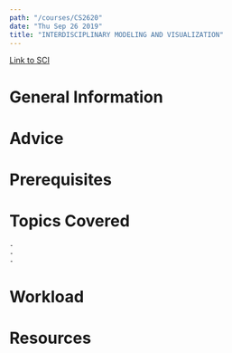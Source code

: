 ```yaml
---
path: "/courses/CS2620"
date: "Thu Sep 26 2019"
title: "INTERDISCIPLINARY MODELING AND VISUALIZATION"
---
```

[Link to SCI]("http://courses.sci.pitt.edu/courses/courses/view/CS-2620")

# General Information

# Advice


# Prerequisites
<!-- PREREQ_REPLACEMENT (Do not remove) -->

<!-- END PREREQ_REPLACEMENT (Do not remove) -->
# Topics Covered
	- 
	-
	-
# Workload

<!-- TESTIMONIALS
# Testimonials
This gets replaced with Gatsby, its
data comes from Google Sheets for easier
editing!
-->

# Resources
